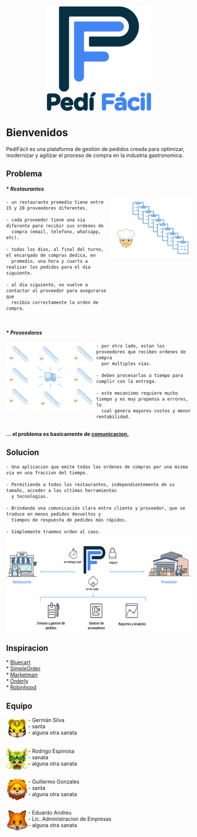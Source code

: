 
<p align="center">
  <img src="design/logos/logos_README/logoPediFacil_README.png">
</p>

<h1>Bienvenidos</h1>
PedíFácil es una plataforma de gestión de pedidos creada para optimizar, modernizar y agilizar el proceso de compra en la industria gastronomica.<br>

<h2>Problema</h2>

<h4 align="left">* <em>Restaurantes</em></h4>

<img align="right" width="218" height="160" src="design/logos/logos_README/img_chefOrder_README.png">

    - un restaurante promedio tiene entre 15 y 20 proveedores diferentes.
    
    - cada proveedor tiene una via diferente para recibir sus ordenes de 
      compra (email, telefono, whatsapp, etc).
      
    - todas los dias, al final del turno, el encargado de compras dedica, en 
      promedio, una hora y cuarto a realizar los pedidos para el dia siguiente.
      
    - al dia siguiente, se vuelve a contactar al proveedor para asegurarse que
      recibio correctamente la orden de compra.

</br>
<h4 align="left">* <em>Proveedores</em></h4>

<img align="left" width="245" height="180" src="design/logos/logos_README/img_supplierProcess_README.png">

    - por otro lado, estan los proveedores que reciben ordenes de compra 
      por multiples vias.
      
    - deben procesarlas a tiempo para cumplir con la entrega.
      
    - este mecanismo requiere mucho tiempo y es muy propenso a errores, lo 
      cual genera mayores costos y menor rentabilidad.
</br>

<h4 align="center" style="display: inline" style="clear:none">... el problema es basicamente de <u>comunicacion.</u></h4>

<h2>Solucion</h2>

    - Una aplicacion que emite todas las ordenes de compras por una misma via en una fraccion del tiempo.
    
    - Permitiendo a todos los restaurantes, independientemente de su tamaño, acceder a las ultimas herramientas
      y tecnologias.
    
    - Brindando una comunicación clara entre cliente y proveedor, que se traduce en menos pedidos devueltos y 
      tiempos de respuesta de pedidos más rápidos.
      
    - Simplemente traemos orden al caos.

<p align="center">
  <img width="600" height="250" src="design/logos/logos_README/img_process_README.png">
</p>


<h2>Inspiracion</h2>
* <a href="https://www.bluecart.com" target="_blank">Bluecart</a><br>
* <a href="https://www.simpleorder.com" target="_blank">SimpleOrder</a><br>
* <a href="https://www.marketman.com" target="_blank">Marketman</a><br>
* <a href="https://www.getorderly.com" target="_blank">Orderly</a><br>
* <a href="https://www.robinhood.com" target="_blank">Robinhood</a><br>

<h2>Equipo</h2>

  <img align="left" width="60" height="60" src="design/logos/logos_README/team7_README.png">
  - Germán Silva<br>
  - santa<br>
  - alguna otra sanata<br>
  <h6></h6>
  <img align="left" width="60" height="60" src="design/logos/logos_README/team8_README.png">
  - Rodrigo Espinosa<br>
  - sanata<br>
  - alguna otra sanata<br>
  <h6></h6>
  <img align="left" width="60" height="60" src="design/logos/logos_README/team5_README.png">
  - Guillermo Gonzales<br>
  - santa<br>
  - alguna otra sanata<br>
  <h6></h6>
  <img align="left" width="60" height="60" src="design/logos/logos_README/team6_README.png">
  - Eduardo Andreu<br>
  - Lic. Administracion de Empresas<br>
  - alguna otra sanata<br>
  <h6></h6>
